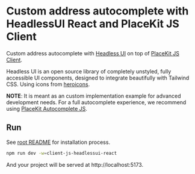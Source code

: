 # Custom address autocomplete with HeadlessUI React and PlaceKit JS Client

Custom address autocomplete with [Headless UI](https://headlessui.com) on top of [PlaceKit JS Client](https://github.com/placekit/client-js).

Headless UI is an open source library of completely unstyled, fully accessible UI components, designed to integrate beautifully with Tailwind CSS. Using icons from [heroicons](https://github.com/tailwindlabs/heroicons).

**NOTE**: It is meant as an custom implementation example for advanced development needs.
For a full autocomplete experience, we recommend using [PlaceKit Autocomplete JS](https://github.com/placekit/autocomplete-js).

## Run

See [root README](../../README.md) for installation process.

```sh
npm run dev -w=client-js-headlessui-react
```

And your project will be served at http://localhost:5173.

